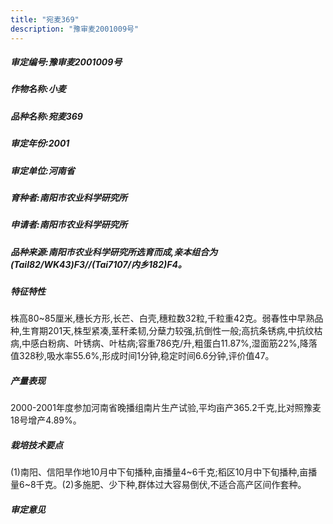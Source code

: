 ```yaml
---
title: "宛麦369"
description: "豫审麦2001009号"
---
```

##### 审定编号:豫审麦2001009号

##### 作物名称:小麦

##### 品种名称:宛麦369

##### 审定年份:2001

##### 审定单位:河南省

##### 育种者:南阳市农业科学研究所

##### 申请者:南阳市农业科学研究所

##### 品种来源:南阳市农业科学研究所选育而成,亲本组合为(Tail82/WK43)F3//(Tai7107/内乡182)F4。

##### 特征特性
株高80~85厘米,穗长方形,长芒、白壳,穗粒数32粒,千粒重42克。弱春性中早熟品种,生育期201天,株型紧凑,茎秆柔韧,分蘖力较强,抗倒性一般;高抗条锈病,中抗纹枯病,中感白粉病、叶锈病、叶枯病;容重786克/升,粗蛋白11.87%,湿面筋22%,降落值328秒,吸水率55.6%,形成时间1分钟,稳定时间6.6分钟,评价值47。

##### 产量表现
2000-2001年度参加河南省晚播组南片生产试验,平均亩产365.2千克,比对照豫麦18号增产4.89%。

##### 栽培技术要点
(1)南阳、信阳旱作地10月中下旬播种,亩播量4~6千克;稻区10月中下旬播种,亩播量6~8千克。(2)多施肥、少下种,群体过大容易倒伏,不适合高产区间作套种。

##### 审定意见

